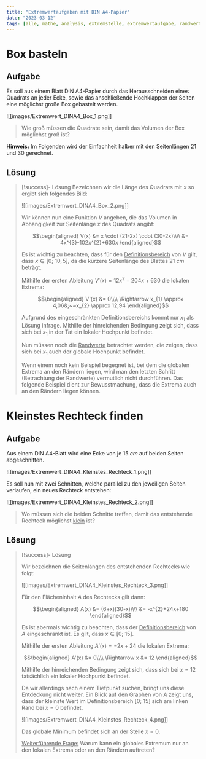 ```yaml
---
title: "Extremwertaufgaben mit DIN A4-Papier"
date: "2023-03-12"
tags: [alle, mathe, analysis, extremstelle, extremwertaufgabe, randwert, definitionsbereich, papier, box, rechteck, flächeninhalt, maximieren, minimieren, ableitung]
---
```


# Box basteln 

## Aufgabe

Es soll aus einem Blatt DIN A4-Papier durch das Herausschneiden eines Quadrats an jeder Ecke, sowie das anschließende Hochklappen der Seiten eine möglichst große Box gebastelt werden.

![[images/Extremwert_DINA4_Box_1.png]]

> Wie groß müssen die Quadrate sein, damit das Volumen der Box möglichst groß ist?

<u>**Hinweis:**</u> Im Folgenden wird der Einfachheit halber mit den Seitenlängen $21$ und $30$ gerechnet.

## Lösung

> [!success]- Lösung
> Bezeichnen wir die Länge des Quadrats mit $x$ so ergibt sich folgendes Bild:
> 
> ![[images/Extremwert_DINA4_Box_2.png]]
> 
> Wir können nun eine Funktion $V$ angeben, die das Volumen in Abhängigkeit zur Seitenlänge $x$ des Quadrats angibt:
> 
> $$\begin{aligned}
V(x) &= x \cdot (21-2x) \cdot (30-2x)\\\\
&= 4x^{3}-102x^{2}+630x
\end{aligned}$$
>
> Es ist wichtig zu beachten, dass für den <u>Definitionsbereich</u> von $V$ gilt, dass $x \in [0;~10,5]$, da die kürzere Seitenlänge des Blattes $21~cm$ beträgt.
> 
> Mithilfe der ersten Ableitung $V'(x)=12x^{2}-204x+630$ die lokalen Extrema:
>  
> $$\begin{aligned}
V'(x) &= 0\\\\
\Rightarrow x_{1} \approx 4,06&;~~x_{2} \approx 12,94
\end{aligned}$$
>
>Aufgrund des eingeschränkten Definitionsbereichs kommt nur $x_{1}$ als Lösung infrage. 
>Mithilfe der hinreichenden Bedingung zeigt sich, dass sich bei $x_{1}$ in der Tat ein lokaler Hochpunkt befindet.
>
>Nun müssen noch die <u>Randwerte</u> betrachtet werden, die zeigen, dass sich bei $x_{1}$ auch der globale Hochpunkt befindet. 
>
>Wenn einem noch kein Beispiel begegnet ist, bei dem die globalen Extrema an den Rändern liegen, wird man den letzten Schritt (Betrachtung der Randwerte) vermutlich nicht durchführen.
>Das folgende Beispiel dient zur Bewusstmachung, dass die Extrema auch an den Rändern liegen können.


# Kleinstes Rechteck finden

## Aufgabe

Aus einem DIN A4-Blatt wird eine Ecke von je $15~cm$ auf beiden Seiten abgeschnitten.

![[images/Extremwert_DINA4_Kleinstes_Rechteck_1.png]]

Es soll nun mit zwei Schnitten, welche parallel zu den jeweiligen Seiten verlaufen, ein neues Rechteck entstehen:

![[images/Extremwert_DINA4_Kleinstes_Rechteck_2.png]]

> Wo müssen sich die beiden Schnitte treffen, damit das entstehende Rechteck möglichst <u>klein</u> ist?

## Lösung 

> [!success]- Lösung
> 
> Wir bezeichnen die Seitenlängen des entstehenden Rechtecks wie folgt:
> 
> ![[images/Extremwert_DINA4_Kleinstes_Rechteck_3.png]]
> 
> Für den Flächeninhalt $A$ des Rechtecks gilt dann:
> 
> $$\begin{aligned}
A(x) &= (6+x)(30-x)\\\\
&= -x^{2}+24x+180
\end{aligned}$$
> 
> Es ist abermals wichtig zu beachten, dass der <u>Definitionsbereich</u> von $A$ eingeschränkt ist. Es gilt, dass $x \in [0;~15]$.
> 
> Mithilfe der ersten Ableitung $A'(x)=-2x+24$ die lokalen Extrema:
>  
> $$\begin{aligned}
A'(x) &= 0\\\\
\Rightarrow x &= 12
\end{aligned}$$
>
>Mithilfe der hinreichenden Bedingung zeigt sich, dass sich bei $x=12$ tatsächlich ein lokaler Hochpunkt befindet.
>
> Da wir allerdings nach einem Tiefpunkt suchen, bringt uns diese Entdeckung nicht weiter. Ein Blick auf den Graphen von $A$ zeigt uns, dass der kleinste Wert im Definitionsbereich $[0;~15]$ sich am linken Rand bei $x=0$ befindet.
> 
> ![[images/Extremwert_DINA4_Kleinstes_Rechteck_4.png]]
> 
> Das globale Minimum befindet sich an der Stelle $x=0$.
> 
> <u>Weiterführende Frage:</u> Warum kann ein globales Extremum nur an den lokalen Extrema oder an den Rändern auftreten? 

